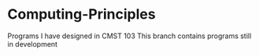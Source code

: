 # Computing-Principles
Programs I have designed in CMST 103
This branch contains programs still in development
